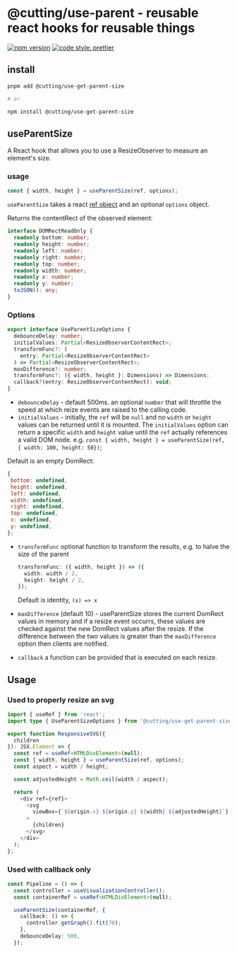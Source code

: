 # @cutting/use-parent - reusable react hooks for reusable things

[![npm version](https://img.shields.io/npm/v/@cutting/use-get-parent-size.svg)](https://www.npmjs.com/package/@cutting/use-get-parent-size)
[![code style: prettier](https://img.shields.io/badge/code_style-prettier-ff69b4.svg)](https://github.com/prettier/prettier)

## install

```sh
pnpm add @cutting/use-get-parent-size

# or

npm install @cutting/use-get-parent-size
```

## useParentSize

A React hook that allows you to use a ResizeObserver to measure an element's size.

### usage

```ts
const { width, height } = useParentSize(ref, options);
```

`useParentSize` takes a react [ref object](https://reactjs.org/docs/refs-and-the-dom.html) and an optional `options` object.

Returns the contentRect of the observed element:

```ts
interface DOMRectReadOnly {
  readonly bottom: number;
  readonly height: number;
  readonly left: number;
  readonly right: number;
  readonly top: number;
  readonly width: number;
  readonly x: number;
  readonly y: number;
  toJSON(): any;
}
```

### Options

```ts
export interface UseParentSizeOptions {
  debounceDelay: number;
  initialValues: Partial<ResizeObserverContentRect>;
  transformFunc?: (
    entry: Partial<ResizeObserverContentRect>
  ) => Partial<ResizeObserverContentRect>;
  maxDifference?: number;
  transformFunc?: ({ width, height }: Dimensions) => Dimensions;
  callback?(entry: ResizeObserverContentRect): void;
}
```

- `debounceDelay` - default 500ms. an optional `number` that will throttle the speed at which reize events are raised to the calling code.
- `initialValues` - initially, the `ref` will be `null` and no `width` or `height` values can be returned until it is mounted. The `initialValues` option can return a specific `width` and `height` value until the `ref` actually references a valid DOM node. e.g. `const { width, height } = useParentSize(ref, { width: 100, height: 50})`;

Default is an empty DomRect:

```js
{
 bottom: undefined,
 height: undefined,
 left: undefined,
 width: undefined,
 right: undefined,
 top: undefined,
 x: undefined,
 y: undefined,
};
```

- `transformFunc` optional function to transform the results, e.g. to halve the size of the parent

  ```ts
  transformFunc: ({ width, height }) => ({
    width: width / 2,
    height: height / 2,
  });
  ```

  Default is identity, `(x) => x`

- `maxDifference` (default 10) - useParentSize stores the current DomRect values in memory and if a resize event occurrs, these values are checked against the new DomRect values after the resize. If the difference between the two values is greater than the `maxDifference` option then clients are notified.

- `callback` a function can be provided that is executed on each resize.

## Usage

### Used to properly resize an svg

```ts
import { useRef } from 'react';
import type { UseParentSizeOptions } from '@cutting/use-get-parent-size';

export function ResponsiveSVG({
  children
}): JSX.Element => {
  const ref = useRef<HTMLDivElement>(null);
  const { width, height } = useParentSize(ref, options);
  const aspect = width / height;

  const adjustedHeight = Math.ceil(width / aspect);

  return (
    <div ref={ref}>
      <svg
        viewBox={`${origin.x} ${origin.y} ${width} ${adjustedHeight}`}
      >
        {children}
      </svg>
    </div>
  );
};
```

### Used with callback only

```ts
const Pipeline = () => {
  const controller = useVisualizationController();
  const containerRef = useRef<HTMLDivElement>(null);

  useParentSize(containerRef, {
    callback: () => {
      controller.getGraph().fit(70);
    },
    debounceDelay: 500,
  });
```

